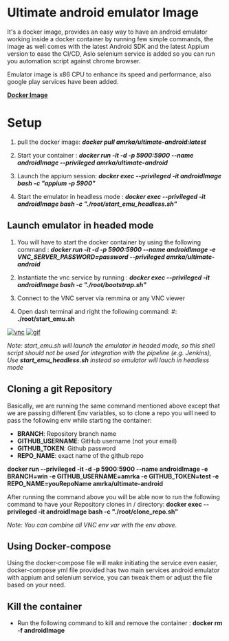 # Ultimate android emulator Image

It's a docker image, provides an easy way to have an android emulator working inside a docker container by running few simple commands, the image as well comes with the latest Android SDK and the latest Appium version to ease the CI/CD, Aslo selenium service is added so you can run you automation script against chrome browser.

Emulator image is x86 CPU to enhance its speed and performance, also google play services have been added.

**[Docker Image](https://hub.docker.com/repository/docker/amrka/ultimate-android)**


# Setup


1.  pull the docker image: 
**_docker pull amrka/ultimate-android:latest_**
    
3.  Start your container :
 **_docker run -it -d -p 5900:5900 --name androidImage --privileged amrka/ultimate-android_**    

4.  Launch the appium session:
 **_docker exec --privileged -it androidImage bash -c "appium -p 5900"_**
 
5.  Start the emulator in headless mode :
 **_docker exec --privileged -it androidImage bash -c "./root/start_emu_headless.sh"_**


## Launch emulator in headed mode

1.  You will have to start the docker container by using the following command :
**_docker run -it -d -p 5900:5900 --name androidImage -e VNC_SERVER_PASSWORD=password --privileged amrka/ultimate-android_**

2.  Instantiate the vnc service by running :
**_docker exec --privileged -it androidImage bash -c "./root/bootstrap.sh"_**

3.  Connect to the VNC server via remmina or any VNC viewer
    
4.  Open dash terminal and right the following command: 
#: **./root/start_emu.sh**
 
<a href="https://ibb.co/pPq0bn9"><img src="https://i.ibb.co/pPq0bn9/vnc.png" alt="vnc" border="0"></a>       <a href="https://ibb.co/cJB6qkX"><img src="https://i.ibb.co/cJB6qkX/gif.gif"       alt="gif" border="0"></a>
    
*Note: start_emu.sh will launch the emulator in headed mode, so this shell script should not be used for integration with the pipeline (e.g. Jenkins), Use **start_emu_headless.sh** instead so emulator will lauch in headless mode*

## Cloning a git Repository
Basically, we are running the same command mentioned above except that we are passing different Env variables, so to clone a repo you will need to pass the following env while starting the container:

-   **BRANCH**: Repository branch name
-   **GITHUB_USERNAME**: GitHub username (not your email)
-   **GITHUB_TOKEN**: Github password
-   **REPO_NAME**: exact name of the github repo

**docker run --privileged -it -d -p 5900:5900 --name androidImage -e BRANCH=win -e GITHUB_USERNAME=amrka -e GITHUB_TOKEN=test -e REPO_NAME=youRepoName amrka/ultimate-android**

After running the command above you will be able now to run the following command to have your Repository clones in / directory:
**docker exec --privileged -it androidImage bash -c "./root/clone_repo.sh"**

*Note: You can combine all VNC env var with the env above.*

## Using Docker-compose

Using the docker-compose file will make initiating the service even easier, docker-compose yml file provided has two main services android emulator with appium and selenium service, you can tweak them or adjust the file based on your need.

## Kill the container

-   Run the following command to kill and remove the container : 
**docker rm -f androidImage**
